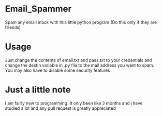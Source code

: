 # Email_Spammer
 Spam any email inbox with this little python program (Do this only if they are friends)

# Usage
 Just change the contents of email.txt and pass.txt to your credentials and change the destin variable in .py file to the mail address you want to spam.
 You may also have to disable some security features

# Just a little note
 I am fairly new to programming. It only been like 3 months and i have studied a lot and any pull request is greatly appreciated
